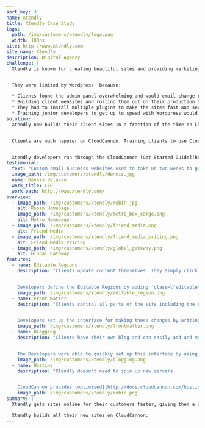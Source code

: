 ```yaml
---
sort_key: 3
name: Xtendly
title: Xtendly Case Study
logo:
  path: /img/customers/xtendly/logo.png
  width: 100px
site: http://www.xtendly.com
site_name: Xtendly
description: Digital Agency
challenge: |
  Xtendly is known for creating beautiful sites and providing marketing services to help small and medium businesses succeed online. They were using Wordpress to build sites for their customers but found the platform was holding them back.


  They were limited by Wordpress  because:

  * Clients found the admin panel overwhelming and would email change requests instead of updating content themselves.
  * Building client websites and rolling them out on their production server was a time consuming and complicated process.
  * They had to install multiple plugins to make the sites fast and secure.
  * Training junior developers to get up to speed with Wordpress would take weeks.
solution: |
  Xtendly now builds their client sites in a fraction of the time on CloudCannon. They now spend more time on their competitive advantage, beautiful design.


  Clients are much happier on CloudCannon. Training clients to use CloudCannon takes minutes instead of an hour. Once they're trained they actually update content themselves.


  Xtendly developers ran through the CloudCannon [Get Started Guide](http://docs.cloudcannon.com/getting_started/introduction/) and were building client sites on the platform days later. Junior developers on their team are quickly onboarded. Now they only need to know HTML/CSS instead of PHP, MYSQL and Wordpress.
testimonial:
  text: "Custom small business websites used to take us two weeks to get live. With CloudCannon, we can spin up client sites in days."
  image_path: /img/customers/xtendly/dennis.jpg
  name: Dennis Velasco
  work_title: CEO
  work_path: http://www.xtendly.com/
overview:
  - image_path: /img/customers/xtendly/robin.jpg
    alt: Robin Homepage
  - image_path: /img/customers/xtendly/metro_box_cargo.png
    alt: Metro Homepage
  - image_path: /img/customers/xtendly/friend_media.png
    alt: Friend Media
  - image_path: /img/customers/xtendly/friend_media_pricing.png
    alt: Friend Media Pricing
  - image_path: /img/customers/xtendly/global_gateway.png
    alt: Global Gateway
features:
  - name: Editable Regions
    description: "Clients update content themselves. They simply click on text to start writing content.


    Developers define the Editable Regions by adding `class=\"editable\"` to elements in the HTML."
    image_path: /img/customers/xtendly/editable_region.png
  - name: Front Matter
    description: "Clients control all parts of the site including the site title and description.


    Developers set up the interface for making these changes by writing simple [Front Matter](http://docs.cloudcannon.com/editing/front-matter/)."
    image_path: /img/customers/xtendly/frontmatter.png
  - name: Blogging
    description: "Clients have their own blog and can easily add and manage posts.


    The Developers were able to quickly set up this interface by using [Jekyll blogging](http://docs.cloudcannon.com/editing/blogging/)."
    image_path: /img/customers/xtendly/blogging.png
  - name: Hosting
    description: "Xtendly doesn't need to spin up new servers.


    CloudCannon provides [optimised](http://docs.cloudcannon.com/hosting/optimisations/) hosting for Xtendly's sites."
    image_path: /img/customers/xtendly/robin.png
summary: |
  Xtendly gets sites online for their customers faster, giving them a big advantage over competitors. Clients love how easily they can update content.

  Xtendly builds all their new sites on CloudCannon.
---
```

